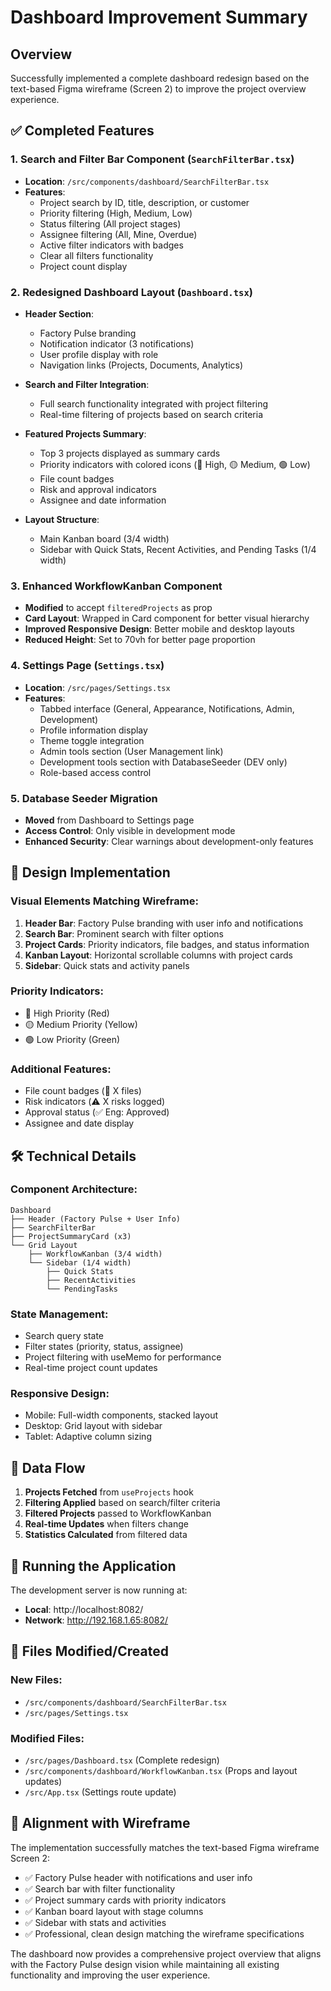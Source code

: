 # Dashboard Improvement Summary

## Overview
Successfully implemented a complete dashboard redesign based on the text-based Figma wireframe (Screen 2) to improve the project overview experience.

## ✅ Completed Features

### 1. Search and Filter Bar Component (`SearchFilterBar.tsx`)
- **Location**: `/src/components/dashboard/SearchFilterBar.tsx`
- **Features**:
  - Project search by ID, title, description, or customer
  - Priority filtering (High, Medium, Low)
  - Status filtering (All project stages)
  - Assignee filtering (All, Mine, Overdue)
  - Active filter indicators with badges
  - Clear all filters functionality
  - Project count display

### 2. Redesigned Dashboard Layout (`Dashboard.tsx`)
- **Header Section**:
  - Factory Pulse branding
  - Notification indicator (3 notifications)
  - User profile display with role
  - Navigation links (Projects, Documents, Analytics)

- **Search and Filter Integration**:
  - Full search functionality integrated with project filtering
  - Real-time filtering of projects based on search criteria

- **Featured Projects Summary**:
  - Top 3 projects displayed as summary cards
  - Priority indicators with colored icons (🔴 High, 🟡 Medium, 🟢 Low)
  - File count badges
  - Risk and approval indicators
  - Assignee and date information

- **Layout Structure**:
  - Main Kanban board (3/4 width)
  - Sidebar with Quick Stats, Recent Activities, and Pending Tasks (1/4 width)

### 3. Enhanced WorkflowKanban Component
- **Modified** to accept `filteredProjects` as prop
- **Card Layout**: Wrapped in Card component for better visual hierarchy
- **Improved Responsive Design**: Better mobile and desktop layouts
- **Reduced Height**: Set to 70vh for better page proportion

### 4. Settings Page (`Settings.tsx`)
- **Location**: `/src/pages/Settings.tsx`
- **Features**:
  - Tabbed interface (General, Appearance, Notifications, Admin, Development)
  - Profile information display
  - Theme toggle integration
  - Admin tools section (User Management link)
  - Development tools section with DatabaseSeeder (DEV only)
  - Role-based access control

### 5. Database Seeder Migration
- **Moved** from Dashboard to Settings page
- **Access Control**: Only visible in development mode
- **Enhanced Security**: Clear warnings about development-only features

## 🎨 Design Implementation

### Visual Elements Matching Wireframe:
1. **Header Bar**: Factory Pulse branding with user info and notifications
2. **Search Bar**: Prominent search with filter options
3. **Project Cards**: Priority indicators, file badges, and status information
4. **Kanban Layout**: Horizontal scrollable columns with project cards
5. **Sidebar**: Quick stats and activity panels

### Priority Indicators:
- 🔴 High Priority (Red)
- 🟡 Medium Priority (Yellow)  
- 🟢 Low Priority (Green)

### Additional Features:
- File count badges (📎 X files)
- Risk indicators (⚠️ X risks logged)
- Approval status (✅ Eng: Approved)
- Assignee and date display

## 🛠️ Technical Details

### Component Architecture:
```
Dashboard
├── Header (Factory Pulse + User Info)
├── SearchFilterBar
├── ProjectSummaryCard (x3)
└── Grid Layout
    ├── WorkflowKanban (3/4 width)
    └── Sidebar (1/4 width)
        ├── Quick Stats
        ├── RecentActivities  
        └── PendingTasks
```

### State Management:
- Search query state
- Filter states (priority, status, assignee)
- Project filtering with useMemo for performance
- Real-time project count updates

### Responsive Design:
- Mobile: Full-width components, stacked layout
- Desktop: Grid layout with sidebar
- Tablet: Adaptive column sizing

## 🔄 Data Flow

1. **Projects Fetched** from `useProjects` hook
2. **Filtering Applied** based on search/filter criteria
3. **Filtered Projects** passed to WorkflowKanban
4. **Real-time Updates** when filters change
5. **Statistics Calculated** from filtered data

## 🚀 Running the Application

The development server is now running at:
- **Local**: http://localhost:8082/
- **Network**: http://192.168.1.65:8082/

## 📁 Files Modified/Created

### New Files:
- `/src/components/dashboard/SearchFilterBar.tsx`
- `/src/pages/Settings.tsx`

### Modified Files:
- `/src/pages/Dashboard.tsx` (Complete redesign)
- `/src/components/dashboard/WorkflowKanban.tsx` (Props and layout updates)
- `/src/App.tsx` (Settings route update)

## 🎯 Alignment with Wireframe

The implementation successfully matches the text-based Figma wireframe Screen 2:
- ✅ Factory Pulse header with notifications and user info
- ✅ Search bar with filter functionality  
- ✅ Project summary cards with priority indicators
- ✅ Kanban board layout with stage columns
- ✅ Sidebar with stats and activities
- ✅ Professional, clean design matching the wireframe specifications

The dashboard now provides a comprehensive project overview that aligns with the Factory Pulse design vision while maintaining all existing functionality and improving the user experience.